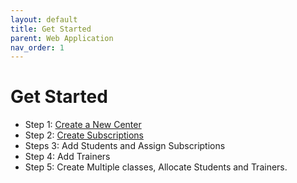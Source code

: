 ```yaml
---
layout: default
title: Get Started
parent: Web Application
nav_order: 1
---
```


<script src="/auth.js"></script>

# Get Started

-   Step 1: <a href="/web/centre/add-new.html?onboard=true">Create a New Center</a>
-   Step 2: <a href="/web/subscriptions/add-new.html?onboard=true">Create Subscriptions</a>
-   Steps 3: Add Students and Assign Subscriptions
-   Step 4: Add Trainers
-   Step 5: Create Multiple classes, Allocate Students and Trainers.
